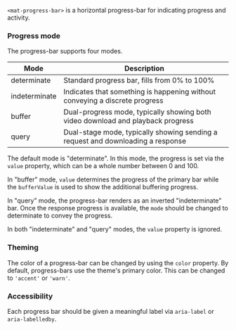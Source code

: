`<mat-progress-bar>` is a horizontal progress-bar for indicating progress and activity.

<!-- example(progress-bar-overview) -->


### Progress mode
The progress-bar supports four modes.

| Mode          | Description                                                                      |
|---------------|----------------------------------------------------------------------------------|
| determinate   | Standard progress bar, fills from 0% to 100%                                     |
| indeterminate | Indicates that something is happening without conveying a discrete progress      |
| buffer        | Dual-progress mode, typically showing both video download and playback progress  |
| query         | Dual-stage mode, typically showing sending a request and downloading a response  |

The default mode is "determinate". In this mode, the progress is set via the `value` property, 
which can be a whole number between 0 and 100.

In "buffer" mode, `value` determines the progress of the primary bar while the `bufferValue` is 
used to show the additional buffering progress.

In "query" mode, the progress-bar renders as an inverted "indeterminate" bar. Once the response 
progress is available, the `mode` should be changed to determinate to convey the progress.  

In both "indeterminate" and "query" modes, the `value` property is ignored.


### Theming
The color of a progress-bar can be changed by using the `color` property. By default, progress-bars
use the theme's primary color. This can be changed to `'accent'` or `'warn'`.  

### Accessibility
Each progress bar should be given a meaningful label via `aria-label` or `aria-labelledby`.
